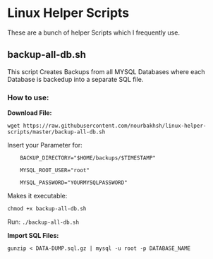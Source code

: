 # Linux Helper Scripts
These are a bunch of helper Scripts which I frequently use.

## backup-all-db.sh
This script Creates Backups from all MYSQL Databases where each Database is backedup into a separate SQL file.

### How to use:

**Download File:**

`wget https://raw.githubusercontent.com/nourbakhsh/linux-helper-scripts/master/backup-all-db.sh`

Insert your Parameter for:
```
    BACKUP_DIRECTORY="$HOME/backups/$TIMESTAMP"

    MYSQL_ROOT_USER="root"

    MYSQL_PASSWORD="YOURMYSQLPASSWORD"
```

Makes it executable:

`chmod +x backup-all-db.sh`

Run:
`./backup-all-db.sh`

**Import SQL Files:**

`gunzip < DATA-DUMP.sql.gz | mysql -u root -p DATABASE_NAME`

